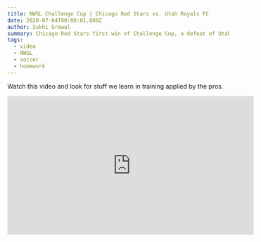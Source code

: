```yaml
---
title: NWSL Challenge Cup | Chicago Red Stars vs. Utah Royals FC
date: 2020-07-04T00:00:01.000Z
author: Sukhi Grewal
summary: Chicago Red Stars first win of Challenge Cup, a defeat of Utah Royals FC.
tags:  
  - video
  - NWSL
  - soccer
  - homework
---  
```


Watch this video and look for stuff we learn in training applied by the pros.

<iframe width="560" height="315" src="https://www.youtube.com/embed/vDMdrT3DJS0" frameborder="0" allow="accelerometer; autoplay; encrypted-media; gyroscope; picture-in-picture" allowfullscreen></iframe>
